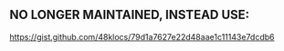 ## NO LONGER MAINTAINED, INSTEAD USE:
https://gist.github.com/48klocs/79d1a7627e22d48aae1c11143e7dcdb6
